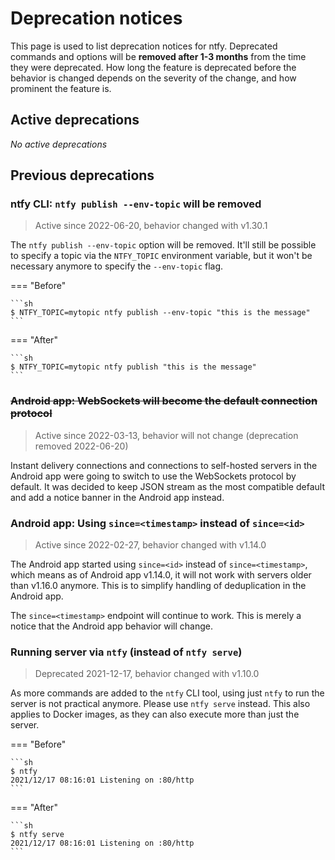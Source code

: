 # Deprecation notices

This page is used to list deprecation notices for ntfy. Deprecated commands and options will be
**removed after 1-3 months** from the time they were deprecated. How long the feature is deprecated
before the behavior is changed depends on the severity of the change, and how prominent the feature is.

## Active deprecations

_No active deprecations_

## Previous deprecations

### ntfy CLI: `ntfy publish --env-topic` will be removed

> Active since 2022-06-20, behavior changed with v1.30.1

The `ntfy publish --env-topic` option will be removed. It'll still be possible to specify a topic via the
`NTFY_TOPIC` environment variable, but it won't be necessary anymore to specify the `--env-topic` flag.

=== "Before"

    ```sh
    $ NTFY_TOPIC=mytopic ntfy publish --env-topic "this is the message"
    ```

=== "After"

    ```sh
    $ NTFY_TOPIC=mytopic ntfy publish "this is the message"
    ```

### <del>Android app: WebSockets will become the default connection protocol</del>

> Active since 2022-03-13, behavior will not change (deprecation removed 2022-06-20)

Instant delivery connections and connections to self-hosted servers in the Android app were going to switch
to use the WebSockets protocol by default. It was decided to keep JSON stream as the most compatible default
and add a notice banner in the Android app instead.

### Android app: Using `since=<timestamp>` instead of `since=<id>`

> Active since 2022-02-27, behavior changed with v1.14.0

The Android app started using `since=<id>` instead of `since=<timestamp>`, which means as of Android app v1.14.0,
it will not work with servers older than v1.16.0 anymore. This is to simplify handling of deduplication in the Android app.

The `since=<timestamp>` endpoint will continue to work. This is merely a notice that the Android app behavior will change.

### Running server via `ntfy` (instead of `ntfy serve`)

> Deprecated 2021-12-17, behavior changed with v1.10.0

As more commands are added to the `ntfy` CLI tool, using just `ntfy` to run the server is not practical
anymore. Please use `ntfy serve` instead. This also applies to Docker images, as they can also execute more than
just the server.

=== "Before"

    ```sh
    $ ntfy
    2021/12/17 08:16:01 Listening on :80/http
    ```

=== "After"

    ```sh
    $ ntfy serve
    2021/12/17 08:16:01 Listening on :80/http
    ```
